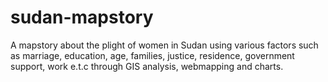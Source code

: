 # sudan-mapstory
A mapstory about the plight of women in Sudan using various factors such as marriage, education, age, families, justice, residence, government support, work e.t.c through GIS analysis, webmapping and charts.
